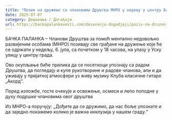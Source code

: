 ```yaml
---
title: "Позив на дружење са члановима Друштва МНРО у недељу у центру Бачке Паланке"
date: 2025-07-07
category: Дешавања / Догађаји
url: https://backapalankavesti.com/desavanja-dogadjaji/poziv-na-druzenje-sa-clanovima-drustva-mnro-u-nedelju/
---
```


БАЧКА ПАЛАНКА – Чланови Друштва за помоћ ментално недовољно развијеним особама (МНРО) позивају све грађане на дружење које ће се одржати у недељу, 6. јула, са почетком у 18 часова, на улазу у Уску улицу у центру града.

Ово окупљање биће прилика да се посетиоци упознају са радом Друштва, да погледају и купе рукотворине и радове чланова, али и да уживају у пријатној атмосфери уз живу музику Клуба класичне гитаре „Акорд“.

Поред изложбе, госте очекује и освежење, осмеси и лепо поподне у духу подршке члановима овог друштва

Из МНРО-а поручују: „Дођите да се дружимо, да нас боље упознате и да заједно покажемо колико је важна инклузија у нашем граду.“
